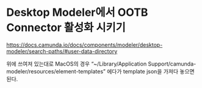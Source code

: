 # Desktop Modeler에서 OOTB Connector 활성화 시키기

https://docs.camunda.io/docs/components/modeler/desktop-modeler/search-paths/#user-data-directory 

위에 쓰여져 있는대로 MacOS의 경우 “~/Library/Application Support/camunda-modeler/resources/element-templates” 에다가 template json을 가져다 놓으면 된다.